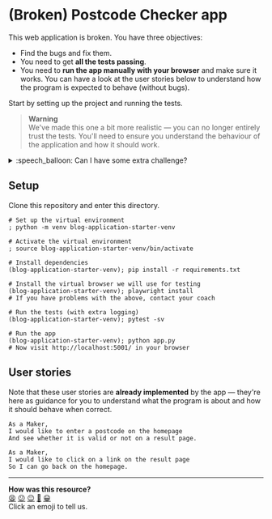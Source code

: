 # (Broken) Postcode Checker app

This web application is broken. You have three objectives:

* Find the bugs and fix them.
* You need to get **all the tests passing**.
* You need to **run the app manually with your browser** and make sure it works.
  You can have a look at the user stories below to understand how the program is
  expected to behave (without bugs).

Start by setting up the project and running the tests.

> **Warning**  
> We've made this one a bit more realistic — you can no longer entirely trust
> the tests. You'll need to ensure you understand the behaviour of the
> application and how it should work.

<details>
  <summary>:speech_balloon: Can I have some extra challenge?</summary>

  After finding and addressing the bugs, try to work out what mistakes the
  original engineer made in the way they went about their work. 
  
  What changes could you make to the way this program is built in order to help
  future engineers avoid making the same mistakes?

</details>

## Setup

Clone this repository and enter this directory.

```shell
# Set up the virtual environment
; python -m venv blog-application-starter-venv

# Activate the virtual environment
; source blog-application-starter-venv/bin/activate 

# Install dependencies
(blog-application-starter-venv); pip install -r requirements.txt

# Install the virtual browser we will use for testing
(blog-application-starter-venv); playwright install
# If you have problems with the above, contact your coach

# Run the tests (with extra logging)
(blog-application-starter-venv); pytest -sv

# Run the app
(blog-application-starter-venv); python app.py
# Now visit http://localhost:5001/ in your browser
```

## User stories

Note that these user stories are **already implemented** by the app — they're here as guidance for you to understand what the program is about and how it should behave when correct.

```
As a Maker,
I would like to enter a postcode on the homepage
And see whether it is valid or not on a result page.

As a Maker,
I would like to click on a link on the result page
So I can go back on the homepage.
```


<!-- BEGIN GENERATED SECTION DO NOT EDIT -->

---

**How was this resource?**  
[😫](https://airtable.com/shrUJ3t7KLMqVRFKR?prefill_Repository=makersacademy%2Fweb-applications-in-python&prefill_File=projects_to_debug%2Fpostcode_checker_app%2FREADME.md&prefill_Sentiment=😫) [😕](https://airtable.com/shrUJ3t7KLMqVRFKR?prefill_Repository=makersacademy%2Fweb-applications-in-python&prefill_File=projects_to_debug%2Fpostcode_checker_app%2FREADME.md&prefill_Sentiment=😕) [😐](https://airtable.com/shrUJ3t7KLMqVRFKR?prefill_Repository=makersacademy%2Fweb-applications-in-python&prefill_File=projects_to_debug%2Fpostcode_checker_app%2FREADME.md&prefill_Sentiment=😐) [🙂](https://airtable.com/shrUJ3t7KLMqVRFKR?prefill_Repository=makersacademy%2Fweb-applications-in-python&prefill_File=projects_to_debug%2Fpostcode_checker_app%2FREADME.md&prefill_Sentiment=🙂) [😀](https://airtable.com/shrUJ3t7KLMqVRFKR?prefill_Repository=makersacademy%2Fweb-applications-in-python&prefill_File=projects_to_debug%2Fpostcode_checker_app%2FREADME.md&prefill_Sentiment=😀)  
Click an emoji to tell us.

<!-- END GENERATED SECTION DO NOT EDIT -->
